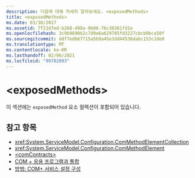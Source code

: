 ```yaml
---
description: 다음에 대해 자세히 알아보세요. <exposedMethods>
title: <exposedMethods>
ms.date: 03/30/2017
ms.assetid: 7f21d7ed-b268-498a-9b08-76c38361fd1e
ms.openlocfilehash: 3c9b9690b2c7d9e6a629785fd3227cbcb0bca50f
ms.sourcegitcommit: ddf7edb67715a5b9a45e3dd44536dabc153c1de0
ms.translationtype: MT
ms.contentlocale: ko-KR
ms.lasthandoff: 02/06/2021
ms.locfileid: "99782093"
---
```

# \<exposedMethods>

이 섹션에는 `exposedMethod` 요소 컬렉션이 포함되어 있습니다.  
  
## <a name="see-also"></a>참고 항목

- <xref:System.ServiceModel.Configuration.ComMethodElementCollection>
- <xref:System.ServiceModel.Configuration.ComMethodElement>
- [\<comContracts>](comcontracts.md)
- [COM + 응용 프로그램과 통합](../../../wcf/feature-details/integrating-with-com-plus-applications.md)
- [방법: COM+ 서비스 설정 구성](../../../wcf/feature-details/how-to-configure-com-service-settings.md)

